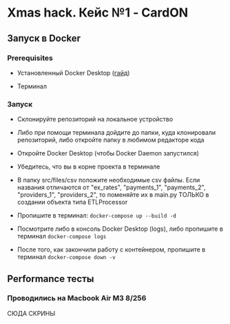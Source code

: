 # Xmas hack. Кейс №1 - CardON

## Запуск в Docker

### Prerequisites

- Установленный Docker Desktop ([гайд](https://docs.docker.com/desktop/))

- Терминал

### Запуск

- Склонируйте репозиторий на локальное устройство

- Либо при помощи терминала дойдите до папки, куда клонировали репозиторий, либо откройте папку в любимом редакторе кода

- Откройте Docker Desktop (чтобы Docker Daemon запустился)

- Убедитесь, что вы в корне проекта в терминале

- В папку src/files/csv положите необходимые csv файлы. Если названия отличаются от "ex_rates", "payments_1", "payments_2", "providers_1", "providers_2", то поменяйте их в main.py ТОЛЬКО в создании объекта типа ETLProcessor

- Пропишите в терминал: ``` docker-compose up --build -d ```

- Посмотрите либо в консоль Docker Desktop (logs), либо пропишите в терминал ``` docker-compose logs ```

- После того, как закончили работу с контейнером, пропишите в терминал ``` docker-compose down -v ```

## Performance тесты

### Проводились на Macbook Air M3 8/256

СЮДА СКРИНЫ

<!-- ![performance test payments 1](_readme_screenshots/performance_payments_1)

![performance test payments_2](_readme_screenshots/performance_payments_2) -->